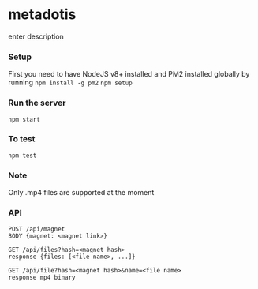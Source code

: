 # metadotis

enter description

### Setup

First you need to have NodeJS v8+ installed and PM2 installed globally by running `npm install -g pm2`
```npm setup```

### Run the server
```npm start```

### To test
```npm test```

### Note

Only .mp4 files are supported at the moment

### API

```
POST /api/magnet
BODY {magnet: <magnet link>}
```

```
GET /api/files?hash=<magnet hash>
response {files: [<file name>, ...]}
```

```
GET /api/file?hash=<magnet hash>&name=<file name>
response mp4 binary
```
